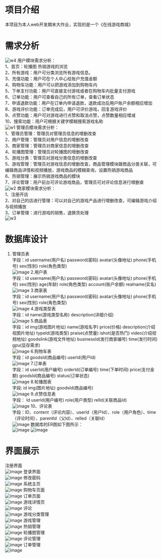 # 项目介绍
本项目为本人web开发期末大作业，实现的是一个《在线游戏商城》
# 需求分析
![w4](https://github.com/xuhuxiang/game/assets/101508698/fc98e44c-2ecd-4d2a-8f2f-3bce2c9d96da)
用户模块需求分析：<br/>
1、首页：轮播图 热销游戏的浏览<br/>
2、所有游戏：用户可分类浏览所有游戏信息。<br/>
3、充值功能：用户可在个人中心给账户充值金额<br/>
4、购物车功能：用户可以把游戏添加到购物车内<br/>
5、下单支付功能：用户可直接支付游戏或者在购物车内批量支付游戏<br/>
6、订单功能：用户可查看自己的所有订单，查看订单状态<br/>
7、申请退款功能：用户在订单内申请退款，退款成功后用户账户余额相应增加<br/>
8、游戏评价功能：订单完成后，用户可评价游戏，回复游戏评价<br/>
9、点赞功能：用户可对游戏进行点赞和取消点赞，点赞数量相应增减<br/>
10、搜索功能：用户可根据关键字模糊搜索游戏名称<br/>
![w1](https://github.com/xuhuxiang/game/assets/101508698/3f59217e-97a2-4151-ba73-456be8e0e11d)
管理员模块需求分析：<br/>
1、管理员管理：管理员对管理员信息的增删改查<br/>
2、用户管理：管理员对用户信息的增删改查<br/>
3、商家管理：管理员对商家信息的增删改查<br/>
4、轮播图管理：管理员对轮播图的增删改查<br/>
5、游戏分类：管理员对游戏分类信息的增删改查<br/>
5、游戏管理：管理员对游戏信息的增删改查，商品管理模块跟商品分类关联，可编辑商品详情和视频播放，游戏商品的模糊查询，设置热销游戏商品<br/>
6、热销管理：展示热销游戏商品的模块<br/>
7、评论管理：用户前台可评论游戏商品，管理员可对评论信息进行增删查<br/>
![w2](https://github.com/xuhuxiang/game/assets/101508698/059e9f23-574f-457b-a078-b35ddc96f058)
商家模块需求分析：<br/>
1、注册开店<br/>
2、对自己的店进行管理：可以对自己的游戏产品进行增删改查，可编辑游戏介绍与视频播放<br/>
3、订单管理：进行游戏的销售，退换货处理<br/>
![w3](https://github.com/xuhuxiang/game/assets/101508698/5dfd81d8-a6fa-4563-9f9c-6ceb33b30383)
# 数据库设计
1. 管理员表<br/>
字段：id username(用户名) password(密码) avatar(头像地址) phone(手机号) sex(性别) role(角色类型)<br/>
![image](https://github.com/xuhuxiang/game/assets/101508698/c93863dd-7460-49c3-a590-1cf323079739)
2.用户表<br/>
字段：id username(用户名) password(密码) avatar(头像地址) phone(手机号) sex(性别) age(年龄) role(角色类型) account(账户余额) realname(实名)<br/>
![image](https://github.com/xuhuxiang/game/assets/101508698/9cde1121-8c85-4ff9-8353-1f7291b98b57)
3.商家表<br/>
字段：id username(用户名) password(密码) avatar(头像地址) phone(手机号) sex(性别) role(角色类型)<br/>
![image](https://github.com/xuhuxiang/game/assets/101508698/5b93e32c-3899-43b6-a6a1-db0b016ea9ab)
4.游戏类型表<br/>
字段：id name(游戏类型名称) description(详细介绍)<br/>
![image](https://github.com/xuhuxiang/game/assets/101508698/5bac36dd-7815-4edf-ace1-568bbb60ae1c)
5.商品表<br/>
字段：id img(游戏图片地址) name(游戏名字) price(价格) description(介绍视图片地址) typeId(游戏类型) praise(点赞量) ishot(是否热门) video(介绍视频地址) goodslink(游戏文件地址) businessId(发行商家编号) time(发行时间)  gpu(显存需求)<br/>
![image](https://github.com/xuhuxiang/game/assets/101508698/9eb5c98c-d54f-4b3a-8928-cd18e20869f0)
6.购物车表<br/>
字段：id goodsId(商品编号) userId(用户Id) <br/>
![image](https://github.com/xuhuxiang/game/assets/101508698/e6b14a2b-4fc3-4eda-b06b-a3aabd31566b)
7.订单表<br/>
字段：id userId(用户编号) orderId(订单编号) time(下单时间) price(支付金额) goodsId(商品编号) status(订单状态)<br/>
![image](https://github.com/xuhuxiang/game/assets/101508698/c719bd18-5c61-4c0f-8711-219a76a27f7b)
8.轮播图表<br/>
字段: id img(图片地址) goodsId(商品编号)<br/>
![image](https://github.com/xuhuxiang/game/assets/101508698/acaa6971-51e1-42eb-a350-9cda846f759f)
9.点赞信息表<br/>
字段：
Id userId(用户编号) role(用户类型) relId(关联商品Id) <br/>
![image](https://github.com/xuhuxiang/game/assets/101508698/701f688a-9159-4096-8dc6-62e92bd10475)
10、评论表<br/>
字段：ID、content（评论内容）、userId（用户Id）、role（用户角色）、time（评论时间）、parentId（父Id）、relled（关联Id）<br/>
![image](https://github.com/xuhuxiang/game/assets/101508698/69e1a054-ee5a-4983-9c7d-d8ed0475f656)
数据库的ER图如下图所示：<br/>
![image](https://github.com/xuhuxiang/game/assets/101508698/e4db582c-651a-4ec9-b5ac-0987b2098dad)
![image](https://github.com/xuhuxiang/game/assets/101508698/346c0ebb-4a2e-4665-aee1-ab08745d895c)
# 界面展示
注册界面<br/>
![image](https://github.com/xuhuxiang/game/assets/101508698/4f4572b0-8bce-4574-abe2-565212a7a8f8)
登录界面<br/>
![image](https://github.com/xuhuxiang/game/assets/101508698/d589f37c-2118-436b-9de0-11477537ba56)
修改密码<br/>
![image](https://github.com/xuhuxiang/game/assets/101508698/29ba4063-e408-4c05-9df2-d7a4639c7eb6)
系统主页<br/>
![image](https://github.com/xuhuxiang/game/assets/101508698/356352bb-7fbc-4cc9-9bd3-7f28f842d89f)
购物车页面<br/>
![image](https://github.com/xuhuxiang/game/assets/101508698/4037bc97-0ba2-4649-9131-691d9e337c4d)
订单页面<br/>
![image](https://github.com/xuhuxiang/game/assets/101508698/327bae67-ef49-4f54-a0a5-d0bb82268a3e)
游戏详情页<br/>
![image](https://github.com/xuhuxiang/game/assets/101508698/f6e3bed1-f930-41c9-8c6f-1fdf3d1f647a)
评论<br/>
![image](https://github.com/xuhuxiang/game/assets/101508698/c88a43ef-b29b-4b29-b564-777de16b488a)
游戏分类管理<br/>
![image](https://github.com/xuhuxiang/game/assets/101508698/0286c752-2d06-4dfe-9e15-71cb9cad4322)
游戏管理<br/>
![image](https://github.com/xuhuxiang/game/assets/101508698/c9a1862a-a9db-4f13-a983-c0a1b4f2f30a)
热销管理<br/>
![image](https://github.com/xuhuxiang/game/assets/101508698/695f43ec-89d3-4d12-bdc2-d54cbec83093)
轮播图管理<br/>
![image](https://github.com/xuhuxiang/game/assets/101508698/c8fc9d3d-967f-4f1f-96a1-7eea027ac956)
评论管理<br/>
![image](https://github.com/xuhuxiang/game/assets/101508698/3d2f8539-240c-460e-b204-5da96ebad791)
订单管理<br/>
![image](https://github.com/xuhuxiang/game/assets/101508698/2a4058a8-5dd9-4102-9772-134f26496276)
